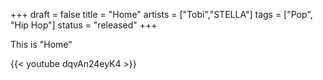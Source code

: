 +++
draft = false
title = "Home"
artists = ["Tobi","STELLA"]
tags = ["Pop", "Hip Hop"]
status = "released"
+++

This is "Home"

{{< youtube dqvAn24eyK4 >}}

